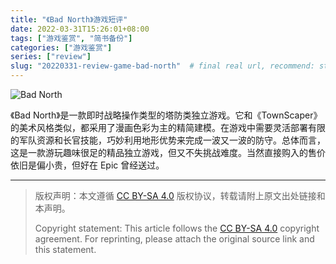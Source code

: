 ```yaml
---
title: "《Bad North》游戏短评"
date: 2022-03-31T15:26:01+08:00
tags: ["游戏鉴赏", "简书备份"]
categories: ["游戏鉴赏"]
series: ["review"]
slug: "20220331-review-game-bad-north"  # final real url, recommend: start by date, follow lower case words with hyphen splitter. E.g., `20230316-text-title`
---
```


![Bad North](/img/posts/9835942-22d02aa2bbdebc32.jpg "Bad North")

《Bad North》是一款即时战略操作类型的塔防类独立游戏。它和《TownScaper》的美术风格类似，都采用了漫画色彩为主的精简建模。在游戏中需要灵活部署有限的军队资源和长官技能，巧妙利用地形优势来完成一波又一波的防守。总体而言，这是一款游玩趣味很足的精品独立游戏，但又不失挑战难度。当然直接购入的售价依旧是偏小贵，但好在 Epic 曾经送过。

---

> 版权声明：本文遵循 [CC BY-SA 4.0](https://creativecommons.org/licenses/by-sa/4.0/deed.zh) 版权协议，转载请附上原文出处链接和本声明。
>
> Copyright statement: This article follows the [CC BY-SA 4.0](https://creativecommons.org/licenses/by-sa/4.0/deed.en) copyright agreement. For reprinting, please attach the original source link and this statement.
